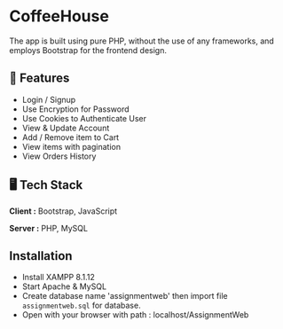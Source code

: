 # CoffeeHouse
The app is built using pure PHP, without the use of any frameworks, and employs Bootstrap for the frontend design.

## 🚀 Features
- Login / Signup
- Use Encryption for Password
- Use Cookies to Authenticate User
- View & Update Account
- Add / Remove item to Cart
- View items with pagination
- View Orders History 
  
## 🖥️ Tech Stack
**Client :** Bootstrap, JavaScript

**Server :** PHP, MySQL

## Installation
* Install XAMPP 8.1.12
* Start Apache & MySQL
* Create database name 'assignmentweb' then import file `assignmentweb.sql` for database.
* Open with your browser with path : localhost/AssignmentWeb
